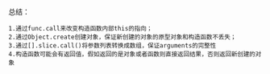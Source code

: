 总结：

    1.通过func.call来改变构造函数内部this的指向；
    2.通过Object.create创建对象，保证新创建的对象的原型对象和构造函数不丢失；
    3.通过[].slice.call()将参数列表转换成数组，保证arguments的完整性
    4.构造函数可能会有返回值，假如返回的是对象或者函数则直接返回结果，否则返回新创建的对象
